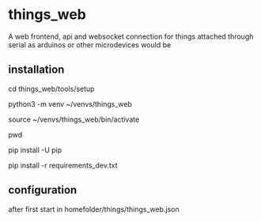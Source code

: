 # things_web

A web frontend, api and websocket connection for things attached through serial as arduinos or other microdevices would be

## installation

cd things_web/tools/setup

python3 -m venv ~/venvs/things_web

source ~/venvs/things_web/bin/activate

pwd

pip install -U pip

pip install -r requirements_dev.txt


## configuration

after first start in homefolder/things/things_web.json
